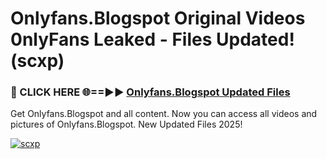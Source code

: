 # Onlyfans.Blogspot Original Videos 0nlyFans Leaked - Files Updated! (scxp)

<h3>🔴 CLICK HERE 🌐==►► <a href="https://tinyurl.com/ehrbuxhb" rel="nofollow">Onlyfans.Blogspot Updated Files</a></h3>

Get Onlyfans.Blogspot and all content. Now you can access all videos and pictures of Onlyfans.Blogspot. New Updated Files 2025!

[![scxp](https://i.imgur.com/lVYEuWS.gif)](https://tinyurl.com/ehrbuxhb)
